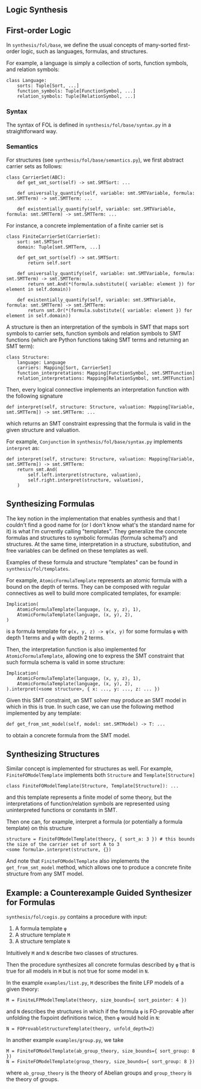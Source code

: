 Logic Synthesis
---

## First-order Logic

In `synthesis/fol/base`, we define the usual concepts of many-sorted first-order logic, such as languages, formulas, and structures.

For example, a language is simply a collection of sorts, function symbols, and relation symbols:
```
class Language:
    sorts: Tuple[Sort, ...]
    function_symbols: Tuple[FunctionSymbol, ...]
    relation_symbols: Tuple[RelationSymbol, ...]
```

### Syntax

The syntax of FOL is defined in `synthesis/fol/base/syntax.py` in a straightforward way.

### Semantics

For structures (see `synthesis/fol/base/semantics.py`), we first abstract carrier sets as follows:
```
class CarrierSet(ABC):
    def get_smt_sort(self) -> smt.SMTSort: ...

    def universally_quantify(self, variable: smt.SMTVariable, formula: smt.SMTTerm) -> smt.SMTTerm: ...

    def existentially_quantify(self, variable: smt.SMTVariable, formula: smt.SMTTerm) -> smt.SMTTerm: ...
```

For instance, a concrete implementation of a finite carrier set is
```
class FiniteCarrierSet(CarrierSet):
    sort: smt.SMTSort
    domain: Tuple[smt.SMTTerm, ...]

    def get_smt_sort(self) -> smt.SMTSort:
        return self.sort

    def universally_quantify(self, variable: smt.SMTVariable, formula: smt.SMTTerm) -> smt.SMTTerm:
        return smt.And(*(formula.substitute({ variable: element }) for element in self.domain))

    def existentially_quantify(self, variable: smt.SMTVariable, formula: smt.SMTTerm) -> smt.SMTTerm:
        return smt.Or(*(formula.substitute({ variable: element }) for element in self.domain))
```

A structure is then an interpretation of the symbols in SMT that maps sort symbols to carrier sets, function symbols and relation symbols to SMT functions (which are Python functions taking SMT terms and returning an SMT term):
```
class Structure:
    language: Language
    carriers: Mapping[Sort, CarrierSet]
    function_interpretations: Mapping[FunctionSymbol, smt.SMTFunction]
    relation_interpretations: Mapping[RelationSymbol, smt.SMTFunction]
```

Then, every logical connective implements an interpretation function with the following signature
```
def interpret(self, structure: Structure, valuation: Mapping[Variable, smt.SMTTerm]) -> smt.SMTTerm: ...
```
which returns an SMT constraint expressing that the formula is valid in the given structure and valuation.

For example, `Conjunction` in `synthesis/fol/base/syntax.py` implements `interpret` as:
```
def interpret(self, structure: Structure, valuation: Mapping[Variable, smt.SMTTerm]) -> smt.SMTTerm:
    return smt.And(
        self.left.interpret(structure, valuation),
        self.right.interpret(structure, valuation),
    )
```

## Synthesizing Formulas

The key notion in the implementation that enables synthesis and that I couldn't find a good name for (or I don't know what's the standard name for it) is what I'm currently calling "templates". They generalize the concrete formulas and structures to symbolic formulas (formula schema?) and structures. At the same time, interpretation in a structure, substitution, and free variables can be defined on these templates as well.

Examples of these formula and structure "templates" can be found in `synthesis/fol/templates`.

For example, `AtomicFormulaTemplate` represents an atomic formula with a bound on the depth of terms.
They can be composed with regular connectives as well to build more complicated templates, for example:
```
Implication(
    AtomicFormulaTemplate(language, (x, y, z), 1),
    AtomicFormulaTemplate(language, (x, y), 2),
)
```
is a formula template for `φ(x, y, z) -> ψ(x, y)` for some formulas `φ` with depth 1 terms and `ψ` with depth 2 terms.

Then, the interpretation function is also implemented for `AtomicFormulaTemplate`, allowing one to express the SMT constraint that such formula schema is valid in some structure:
```
Implication(
    AtomicFormulaTemplate(language, (x, y, z), 1),
    AtomicFormulaTemplate(language, (x, y), 2),
).interpret(<some structure>, { x: ..., y: ..., z: ... })
```
Given this SMT constraint, an SMT solver may produce an SMT model in which in this is true.
In such case, we can use the following method implemented by any template:
```
def get_from_smt_model(self, model: smt.SMTModel) -> T: ...
```
to obtain a concrete formula from the SMT model.

## Synthesizing Structures

Similar concept is implemented for structures as well.
For example, `FiniteFOModelTemplate` implements both `Structure` and `Template[Structure]`
```
class FiniteFOModelTemplate(Structure, Template[Structure]): ...
```
and this template represents a finite model of some theory, but the interpretations of function/relation symbols are represented using uninterpreted functions or constants in SMT.

Then one can, for example, interpret a formula (or potentially a formula template) on this structure
```
structure = FiniteFOModelTemplate(theory, { sort_a: 3 }) # this bounds the size of the carrier set of sort A to 3
<some formula>.interpret(structure, {})
```

And note that `FiniteFOModelTemplate` also implements the `get_from_smt_model` method, which allows one to produce a concrete finite structure from any SMT model.


## Example: a Counterexample Guided Synthesizer for Formulas

`synthesis/fol/cegis.py` contains a procedure with input:
1. A formula template `φ`
2. A structure template `M`
3. A structure template `N`

Intuitively `M` and `N` describe two classes of structures.

Then the procedure synthesizes all concrete formulas described by `φ` that is true for all models in `M` but is not true for some model in `N`.

In the example `examples/list.py`, `M` describes the finite LFP models of a given theory:
```
M = FiniteLFPModelTemplate(theory, size_bounds={ sort_pointer: 4 })
```
and `N` describes the structures in which if the formula `φ` is FO-provable after unfolding the fixpoint definitions twice, then `φ` would hold in `N`:
```
N = FOProvableStructureTemplate(theory, unfold_depth=2)
```

In another example `examples/group.py`, we take
```
M = FiniteFOModelTemplate(ab_group_theory, size_bounds={ sort_group: 8 })
N = FiniteFOModelTemplate(group_theory, size_bounds={ sort_group: 8 })
```
where `ab_group_theory` is the theory of Abelian groups and `group_theory` is the theory of groups.

